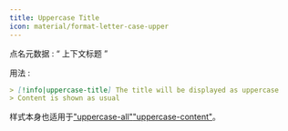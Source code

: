 ```yaml
---
title: Uppercase Title
icon: material/format-letter-case-upper
---
```


点名元数据 : “ 上下文标题 ”

用法 :
```md
> [!info|uppercase-title] The title will be displayed as uppercase
> Content is shown as usual
```

样式本身也适用于["uppercase-all"](。/combined-styling/page-14.md)["uppercase-content"](。/content-styling/page-4.md)。